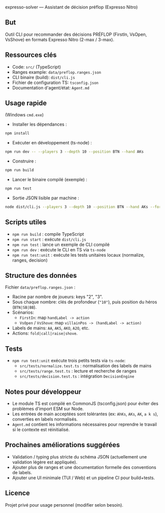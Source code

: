 expresso-solver — Assistant de décision préflop (Expresso Nitro)

But
----
Outil CLI pour recommander des décisions PRÉFLOP (FirstIn, VsOpen, VsShove) en formats Expresso Nitro (2-max / 3-max).

Ressources clés
---------------
- Code: `src/` (TypeScript)
- Ranges example: `data/preflop.ranges.json`
- CLI binaire (build): `dist/cli.js`
- Fichier de configuration TS: `tsconfig.json`
- Documentation d'agent/état: `Agent.md`

Usage rapide
-----------
(Windows `cmd.exe`)

- Installer les dépendances :

```bash
npm install
```

- Exécuter en développement (ts-node) :

```bash
npm run dev -- --players 3 --depth 10 --position BTN --hand AKs
```

- Construire :

```bash
npm run build
```

- Lancer le binaire compilé (exemple) :

```bash
npm run test
```

- Sortie JSON lisible par machine :

```bash
node dist/cli.js --players 3 --depth 10 --position BTN --hand AKs --format json
```

Scripts utiles
--------------
- `npm run build` : compile TypeScript
- `npm run start` : exécute `dist/cli.js`
- `npm run test` : lance un exemple de CLI compilé
- `npm run dev` : exécute le CLI en TS via `ts-node`
- `npm run test:unit` : exécute les tests unitaires locaux (normalize, ranges, decision)

Structure des données
---------------------
Fichier `data/preflop.ranges.json` :
- Racine par nombre de joueurs: keys "2", "3".
- Sous chaque nombre: clés de profondeur (`"10"`), puis position du héros (`BTN|SB|BB`).
- Scénarios:
  - `FirstIn`: map `handLabel -> action`
  - `VsOpen` / `VsShove`: map `villainPos -> (handLabel -> action)`
- Labels de mains: `AA`, `AKS`, `AKO`, `A2O`, etc.
- Actions: `fold|call|raise|shove`.

Tests
-----
- `npm run test:unit` exécute trois petits tests via `ts-node`:
  - `src/tests/normalize.test.ts` : normalisation des labels de mains
  - `src/tests/range.test.ts` : lecture et recherche de ranges
  - `src/tests/decision.test.ts` : intégration `DecisionEngine`

Notes pour développeur
---------------------
- Le module TS est compilé en CommonJS (tsconfig.json) pour éviter des problèmes d'import ESM sur Node.
- Les entrées de main acceptées sont tolérantes (ex: `AhKs`, `AKs`, `AK`, `a k s`), converties en labels normalisés.
- `Agent.md` contient les informations nécessaires pour reprendre le travail si le contexte est réinitialisé.

Prochaines améliorations suggérées
---------------------------------
- Validation / typing plus stricte du schéma JSON (actuellement une validation légère est appliquée).
- Ajouter plus de ranges et une documentation formelle des conventions de labels.
- Ajouter une UI minimale (TUI / Web) et un pipeline CI pour build+tests.

Licence
-------
Projet privé pour usage personnel (modifier selon besoin).

